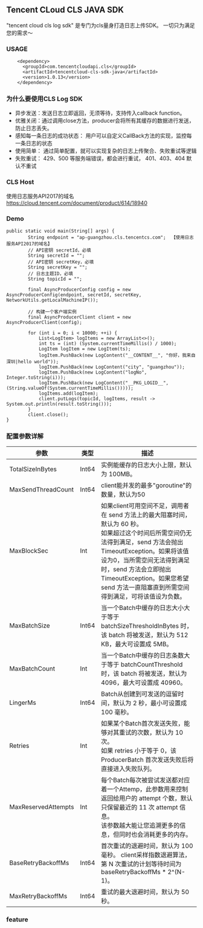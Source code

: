 Tencent CLoud CLS JAVA SDK
---

"tencent cloud cls log sdk" 是专门为cls量身打造日志上传SDK。 一切只为满足您的需求～

### USAGE

```
    <dependency>
      <groupId>com.tencentcloudapi.cls</groupId>
      <artifactId>tencentcloud-cls-sdk-java</artifactId>
      <version>1.0.13</version>
    </dependency>
```

### 为什么要使用CLS Log SDK

- 异步发送：发送日志立即返回，无须等待，支持传入callback function。
- 优雅关闭：通过调用close方法，producer会将所有其缓存的数据进行发送，防止日志丢失。
- 感知每一条日志的成功状态： 用户可以自定义CallBack方法的实现，监控每一条日志的状态
- 使用简单： 通过简单配置，就可以实现复杂的日志上传聚合、失败重试等逻辑
- 失败重试： 429、500 等服务端错误，都会进行重试， 401、403、404 默认不重试

### CLS Host

使用日志服务API2017的域名
https://cloud.tencent.com/document/product/614/18940

### Demo

```
public static void main(String[] args) {
        String endpoint = "ap-guangzhou.cls.tencentcs.com";  【使用日志服务API2017的域名】
        // API密钥 secretId，必填
        String secretId = "";
        // API密钥 secretKey，必填
        String secretKey = "";
        // 日志主题ID，必填
        String topicId = "";

        final AsyncProducerConfig config = new AsyncProducerConfig(endpoint, secretId, secretKey, NetworkUtils.getLocalMachineIP());

        // 构建一个客户端实例
        final AsyncProducerClient client = new AsyncProducerClient(config);

        for (int i = 0; i < 10000; ++i) {
            List<LogItem> logItems = new ArrayList<>();
            int ts = (int) (System.currentTimeMillis() / 1000);
            LogItem logItem = new LogItem(ts);
            logItem.PushBack(new LogContent("__CONTENT__", "你好，我来自深圳|hello world"));
            logItem.PushBack(new LogContent("city", "guangzhou"));
            logItem.PushBack(new LogContent("logNo", Integer.toString(i)));
            logItem.PushBack(new LogContent("__PKG_LOGID__", (String.valueOf(System.currentTimeMillis()))));
            logItems.add(logItem);
            client.putLogs(topicId, logItems, result -> System.out.println(result.toString()));
        }
        client.close();
}
```

### 配置参数详解

| 参数                | 类型   | 描述                                                         |
| ------------------- | ------ | ------------------------------------------------------------ |
| TotalSizeInBytes    | Int64  | 实例能缓存的日志大小上限，默认为 100MB。       |
| MaxSendThreadCount  | Int64  | client能并发的最多"goroutine"的数量，默认为50 |
| MaxBlockSec         | Int    | 如果client可用空间不足，调用者在 send 方法上的最大阻塞时间，默认为 60 秒。<br/>如果超过这个时间后所需空间仍无法得到满足，send 方法会抛出TimeoutException。如果将该值设为0，当所需空间无法得到满足时，send 方法会立即抛出 TimeoutException。如果您希望 send 方法一直阻塞直到所需空间得到满足，可将该值设为负数。 |
| MaxBatchSize        | Int64  | 当一个Batch中缓存的日志大小大于等于 batchSizeThresholdInBytes 时，该 batch 将被发送，默认为 512 KB，最大可设置成 5MB。 |
| MaxBatchCount       | Int    | 当一个Batch中缓存的日志条数大于等于 batchCountThreshold 时，该 batch 将被发送，默认为 4096，最大可设置成 40960。 |
| LingerMs            | Int64  | Batch从创建到可发送的逗留时间，默认为 2 秒，最小可设置成 100 毫秒。 |
| Retries             | Int    | 如果某个Batch首次发送失败，能够对其重试的次数，默认为 10 次。<br/>如果 retries 小于等于 0，该 ProducerBatch 首次发送失败后将直接进入失败队列。 |
| MaxReservedAttempts | Int    | 每个Batch每次被尝试发送都对应着一个Attemp，此参数用来控制返回给用户的 attempt 个数，默认只保留最近的 11 次 attempt 信息。<br/>该参数越大能让您追溯更多的信息，但同时也会消耗更多的内存。 |
| BaseRetryBackoffMs  | Int64  | 首次重试的退避时间，默认为 100 毫秒。 client采样指数退避算法，第 N 次重试的计划等待时间为 baseRetryBackoffMs * 2^(N-1)。 |
| MaxRetryBackoffMs   | Int64  | 重试的最大退避时间，默认为 50 秒。                           |


### feature


 

